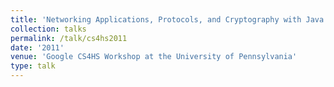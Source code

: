 ```yaml
---
title: 'Networking Applications, Protocols, and Cryptography with Java'
collection: talks
permalink: /talk/cs4hs2011
date: '2011'
venue: 'Google CS4HS Workshop at the University of Pennsylvania'
type: talk
---
```



